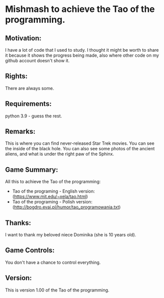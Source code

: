 # Mishmash to achieve the Tao of the programming.

## Motivation:
I have a lot of code that I used to study. I thought it might be worth 
to share it because it shows the progress being made, also where other 
code on my github account doesn't show it.

## Rights:
There are always some.

## Requirements: 
python 3.9 - guess the rest.

## Remarks:
This is where you can find never-released Star Trek movies. You can 
see the inside of the black hole. You can also see some photos of the 
ancient aliens, and what is under the right paw of the Sphinx.

## Game Summary:
All this to achieve the Tao of the programming:
- Tao of the programing - English version:
(https://www.mit.edu/~xela/tao.html)
- Tao of the programing - Polish version:
(http://bogdro.evai.pl/humor/tao_programowania.txt)

## Thanks:
I want to thank my beloved niece Dominika (she is 10 years old).

## Game Controls:    
You don't have a chance to control everything.

## Version:
This is version 1.00 of the Tao of the programming.
